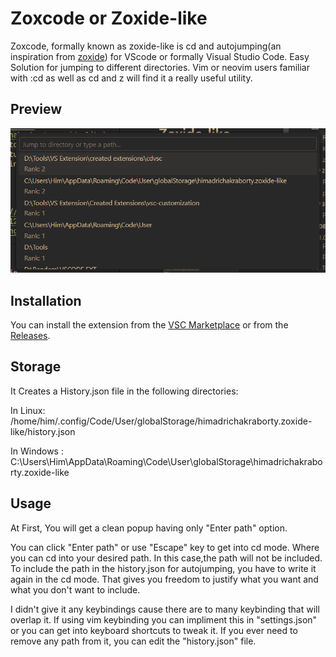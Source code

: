 # Zoxcode  or Zoxide-like

Zoxcode, formally known as zoxide-like is cd and autojumping(an inspiration from [zoxide](https://github.com/ajeetdsouza/zoxide)) for VScode or formally Visual Studio Code. Easy Solution for jumping to different directories. Vim or neovim users familiar with :cd as well as cd and z  will find it a really useful utility.

## Preview

![zoxcode](https://github.com/HimadriChakra12/Zoxcode/raw/main/images/Code_Ipx5PQBpJo.png)

## Installation
You can install the extension from the [VSC Marketplace](https://github.com/HimadriChakra12/Zoxcode/releases) or from the [Releases](https://github.com/HimadriChakra12/Zoxcode/releases).

## Storage
It Creates a History.json file in the following directories:

In Linux: /home/him/.config/Code/User/globalStorage/himadrichakraborty.zoxide-like/history.json

In Windows : C:\Users\Him\AppData\Roaming\Code\User\globalStorage\himadrichakraborty.zoxide-like

## Usage

At First, You will get a clean popup having only "Enter path" option.

You can click "Enter path" or use "Escape" key to get into cd mode. Where you can cd into your desired path. In this case,the path will not be included. To include the path in the history.json for autojumping, you have to 
write it again in the cd mode.
That gives you freedom to justify what you want and what you don't want to include.

I didn't give it any keybindings cause there are to many keybinding that will overlap it. If using vim keybinding you can impliment this in "settings.json" or you can get into keyboard shortcuts to tweak it.
If you ever need to remove any path from it, you can edit the "history.json" file.
